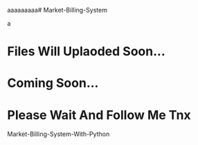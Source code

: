 aaaaaaaaa# Market-Billing-System    

a



# Files Will Uplaoded Soon...

# Coming Soon...
<h1>Please Wait And Follow Me Tnx</h1>

Market-Billing-System-With-Python

